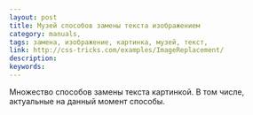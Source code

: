 ```yaml
---
layout: post
title: Музей способов замены текста изображением
category: manuals, 
tags: замена, изображение, картинка, музей, текст, 
link: http://css-tricks.com/examples/ImageReplacement/
description: 
keywords: 
---
```


<p>Множество способов замены текста картинкой. В том числе, актуальные на данный момент способы.</p>
